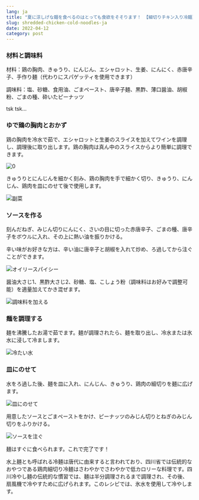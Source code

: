 ```yaml
---
lang: ja
title: "夏に涼しげな麺を食べるのはとっても食欲をそそります！ 【細切りチキン入り冷麺】"
slug: shredded-chicken-cold-noodles-ja
date: 2022-04-12
category: post
---
```


<!-- start slipsum code -->

### 材料と調味料

材料：鶏の胸肉、きゅうり、にんじん、エシャロット、生姜、にんにく、赤唐辛子、手作り麺（代わりにスパゲッティを使用できます）

調味料：塩、砂糖、食用油、ごまペースト、唐辛子麺、黒酢、薄口醤油、胡椒粉、ごまの種、砕いたピーナッツ

tsk tsk...

### ゆで鶏の胸肉とおかず
鶏の胸肉を冷水で茹で、エシャロットと生姜のスライスを加えてワインを調理し、調理後に取り出します。鶏の胸肉は真ん中のスライスからより簡単に調理できます。

![0](/img/post/shredded-chicken-cold-noodles/1.png)

きゅうりとにんじんを細かく刻み、鶏の胸肉を手で細かく切り、きゅうり、にんじん、鶏肉を皿にのせて後で使用します。

![副菜](/img/post/shredded-chicken-cold-noodles/2.png)


### ソースを作る
刻んだねぎ、みじん切りにんにく、さいの目に切った赤唐辛子、ごまの種、唐辛子をボウルに入れ、その上に熱い油を振りかける。

辛い味がお好きな方は、辛い油に唐辛子と胡椒を入れて炒め、ろ過してから注ぐことができます。

![オイリースパイシー](/img/post/shredded-chicken-cold-noodles/3.png)

醤油大さじ1、黒酢大さじ2、砂糖、塩、こしょう粉（調味料はお好みで調整可能）を適量加えてかき混ぜます。

![調味料を加える](/img/post/shredded-chicken-cold-noodles/4.png)

### 麺を調理する
麺を沸騰したお湯で茹でます。麺が調理されたら、麺を取り出し、冷水または氷水に浸して冷まします。

![冷たい水](/img/post/shredded-chicken-cold-noodles/5.png)

### 皿にのせて
水をろ過した後、麺を皿に入れ、にんじん、きゅうり、鶏肉の細切りを麺に広げます。

![皿にのせて](/img/post/shredded-chicken-cold-noodles/6.png)

用意したソースとごまペーストをかけ、ピーナッツのみじん切りとねぎのみじん切りをふりかける。

![ソースを注ぐ](/img/post/shredded-chicken-cold-noodles/7.png)

麺はすぐに食べられます。これで完了です！

水上麺とも呼ばれる冷麺は唐代に由来すると言われており、四川省では伝統的なおやつである鶏肉細切り冷麺はさわやかでさわやかで低カロリーな料理です。四川冷やし麺の伝統的な慣習では、麺は半分調理されるまで調理され、その後、扇風機で冷やすために広げられます。このレシピでは、氷水を使用して冷やします。


